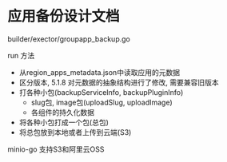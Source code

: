 # 应用备份设计文档

builder/exector/groupapp_backup.go

run 方法

- 从region_apps_metadata.json中读取应用的元数据
- 区分版本, 5.1.8 对元数据的抽象结构进行了修改, 需要兼容旧版本
- 打各种小包(backupServiceInfo, backupPluginInfo)
    - slug包, image包(uploadSlug, uploadImage)
    - 各组件的持久化数据
- 将各种小包打成一个包(总包)
- 将总包放到本地或者上传到云端(S3)

minio-go 支持S3和阿里云OSS

